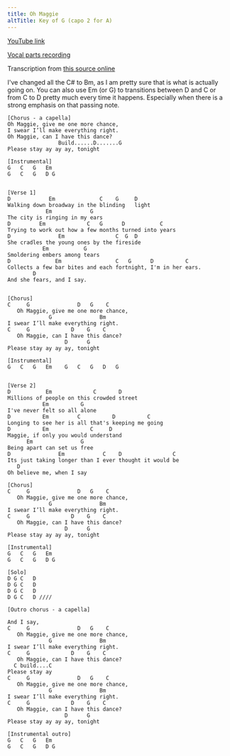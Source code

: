 ```yaml
---
title: Oh Maggie
altTitle: Key of G (capo 2 for A)
---
```


[YouTube link](https://www.youtube.com/watch?v=erFTFTjNtDD)

[Vocal parts recording](/rehearse/maggie-intro.mp3)

Transcription from
[this source online](https://tabs.ultimate-guitar.com/tab/the-high-kings/oh-maggie-chords-2649372)

I've changed all the C# to Bm, as I am pretty sure that is what is actually
going on. You can also use Em (or G) to transitions between D and C or from C to
D pretty much every time it happens. Especially when there is a strong emphasis
on that passing note.

```
[Chorus - a capella]
Oh Maggie, give me one more chance,
I swear I’ll make everything right.
Oh Maggie, can I have this dance?
                Build......D.......G
Please stay ay ay ay, tonight

[Instrumental]
G   C   G   Em
G   C   G   D G


[Verse 1]
D            Em              C    G     D
Walking down broadway in the blinding   light
            Em            G
The city is ringing in my ears
D         Em             C   G      D           C
Trying to work out how a few months turned into years
D               Em                C  G  D
She cradles the young ones by the fireside
           Em           G
Smoldering embers among tears
D              Em                 C   G      D          C
Collects a few bar bites and each fortnight, I'm in her ears.
        D
And she fears, and I say.


[Chorus]
C     G               D   G    C
   Oh Maggie, give me one more chance,
             G               Bm
I swear I’ll make everything right.
C     G             D    G    C
   Oh Maggie, can I have this dance?
                  D      G
Please stay ay ay ay, tonight

[Instrumental]
G   C   G   Em    G   C   G   D   G


[Verse 2]
D           Em             C       D
Millions of people on this crowded street
           Em          G
I've never felt so all alone
D          Em         C          D          C
Longing to see her is all that's keeping me going
D          Em             C     D
Maggie, if only you would understand
      Em               G
Being apart can set us free
D               Em            C    D                C
Its just taking longer than I ever thought it would be
   D
Oh believe me, when I say

[Chorus]
C     G               D   G    C
   Oh Maggie, give me one more chance,
             G               Bm
I swear I’ll make everything right.
C     G             D    G    C
   Oh Maggie, can I have this dance?
                  D      G
Please stay ay ay ay, tonight

[Instrumental]
G   C   G   Em
G   C   G   D G

[Solo]
D G C   D
D G C   D
D G C   D
D G C   D ////

[Outro chorus - a capella]

And I say,
C     G               D   G    C
   Oh Maggie, give me one more chance,
             G               Bm
I swear I’ll make everything right.
C     G             D    G    C
   Oh Maggie, can I have this dance?
  C build....C
Please stay ay
C     G               D   G    C
   Oh Maggie, give me one more chance,
             G               Bm
I swear I’ll make everything right.
C     G             D    G    C
   Oh Maggie, can I have this dance?
                  D      G
Please stay ay ay ay, tonight

[Instrumental outro]
G   C   G   Em
G   C   G   D G

```
